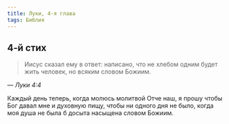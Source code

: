 ```yaml
---
title: Луки, 4-я глава
tags: Библия
---
```


## 4-й стих

> Иисус сказал ему в ответ: написано, что не хлебом одним будет жить человек, но всяким словом Божиим.

— <cite>Луки&nbsp;4:4</cite>

Каждый день теперь, когда молюсь молитвой Отче наш, я прошу чтобы Бог давал мне и духовную пищу, чтобы ни одного дня не было,
когда моя душа не была б досыта насыщена словом Божиим.
